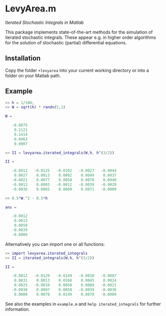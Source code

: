 # LevyArea.m
*Iterated Stochastic Integrals in Matlab*

This package implements state-of-the-art methods for the simulation of iterated stochastic integrals.
These appear e.g. in higher order algorithms for the solution of stochastic (partial) differential equations.

## Installation

Copy the folder `+levyarea` into your current working directory or into a folder on your Matlab path.

## Example

```matlab
>> h = 1/100;
>> W = sqrt(h) * randn(5,1)

W =

   -0.0875
    0.1121
    0.1414
    0.0463
    0.0907

>> II = levyarea.iterated_integrals(W,h, h^(3/2))

II =

   -0.0012   -0.0125   -0.0102   -0.0027   -0.0044
    0.0027    0.0013    0.0082    0.0049    0.0037
   -0.0021    0.0077    0.0050    0.0078    0.0040
   -0.0013    0.0003   -0.0012   -0.0039   -0.0029
   -0.0036    0.0065    0.0089    0.0071   -0.0009

>> 0.5*W.^2 - 0.5*h

ans =

   -0.0012
    0.0013
    0.0050
   -0.0039
   -0.0009
```
Alternatively you can import one or all functions:
```matlab
>> import levyarea.iterated_integrals
>> II = iterated_integrals(W,h, h^(3/2))

II =

   -0.0012   -0.0129   -0.0149   -0.0010   -0.0087
    0.0031    0.0013    0.0168    0.0045    0.0024
    0.0025   -0.0010    0.0050    0.0008   -0.0021
   -0.0030    0.0007    0.0058   -0.0039   -0.0036
    0.0008    0.0078    0.0149    0.0078   -0.0009
```

See also the examples in `example.m` and `help iterated_integrals` for further information.